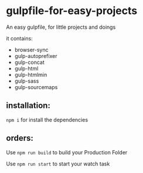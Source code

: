 # gulpfile-for-easy-projects
An easy gulpfile, for little projects and doings

it contains: 
* browser-sync
* gulp-autoprefixer
* gulp-concat
* gulp-html
* gulp-htmlmin
* gulp-sass
* gulp-sourcemaps

## installation:
`npm i` for install the dependencies

## orders:
Use `npm run build` to build your Production Folder

Use `npm run start` to start your watch task 
